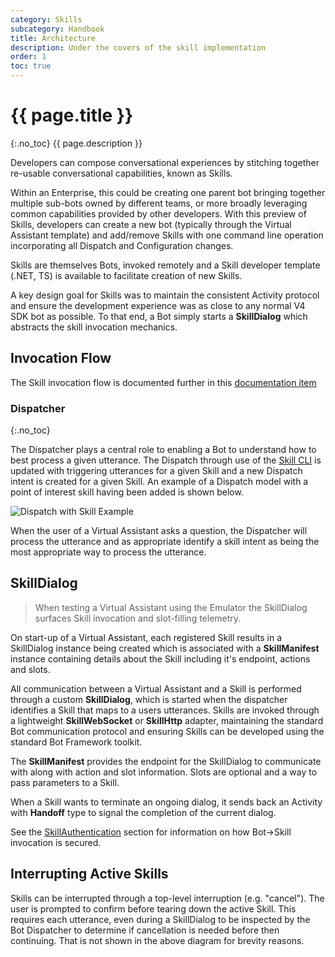 ```yaml
---
category: Skills
subcategory: Handbook
title: Architecture
description: Under the covers of the skill implementation
order: 1
toc: true
---
```


# {{ page.title }}
{:.no_toc}
{{ page.description }}

Developers can compose conversational experiences by stitching together re-usable conversational capabilities, known as Skills.

Within an Enterprise, this could be creating one parent bot bringing together multiple sub-bots owned by different teams, or more broadly leveraging common capabilities provided by other developers. With this preview of Skills, developers can create a new bot (typically through the Virtual Assistant template) and add/remove Skills with one command line operation incorporating all Dispatch and Configuration changes.

Skills are themselves Bots, invoked remotely and a Skill developer template (.NET, TS) is available to facilitate creation of new Skills.

A key design goal for Skills was to maintain the consistent Activity protocol and ensure the development experience was as close to any normal V4 SDK bot as possible. To that end, a Bot simply starts a **SkillDialog** which abstracts the skill invocation mechanics.

## Invocation Flow

The Skill invocation flow is documented further in this [documentation item](https://docs.microsoft.com/en-us/azure/bot-service/skills-conceptual?view=azure-bot-service-4.0)

### Dispatcher
{:.no_toc}

The Dispatcher plays a central role to enabling a Bot to understand how to best process a given utterance. The Dispatch through use of the [Skill CLI]({{site.baseurl}}/reference/skills/botskills) is updated with triggering utterances for a given Skill and a new Dispatch intent is created for a given Skill. An example of a Dispatch model with a point of interest skill having been added is shown below.

![Dispatch with Skill Example]({{site.baseurl}}/assets/images/skillarchitecturedispatchexample.png)

When the user of a Virtual Assistant asks a question, the Dispatcher will process the utterance and as appropriate identify a skill intent as being the most appropriate way to process the utterance.

## SkillDialog

> When testing a Virtual Assistant using the Emulator the SkillDialog surfaces Skill invocation and slot-filling telemetry.

On start-up of a Virtual Assistant, each registered Skill results in a SkillDialog instance being created which is associated with a **SkillManifest** instance containing details about the Skill including it's endpoint, actions and slots.

All communication between a Virtual Assistant and a Skill is performed through a custom **SkillDialog**, which is started when the dispatcher identifies a Skill that maps to a users utterances. Skills are invoked through a lightweight **SkillWebSocket** or **SkillHttp** adapter, maintaining the standard Bot communication protocol and ensuring Skills can be developed using the standard Bot Framework toolkit.

The **SkillManifest** provides the endpoint for the SkillDialog to communicate with along with action and slot information. Slots are optional and a way to pass parameters to a Skill.

When a Skill wants to terminate an ongoing dialog, it sends back an Activity with **Handoff** type to signal the completion of the current dialog. 

See the [SkillAuthentication]({{site.baseurl}}/skills/handbook/authentication/) section for information on how Bot->Skill invocation is secured.

## Interrupting Active Skills

Skills can be interrupted through a top-level interruption (e.g. "cancel"). The user is prompted to confirm before tearing down the active Skill. This requires each utterance, even during a SkillDialog to be inspected by the Bot Dispatcher to determine if cancellation is needed before then continuing. That is not shown in the above diagram for brevity reasons.
